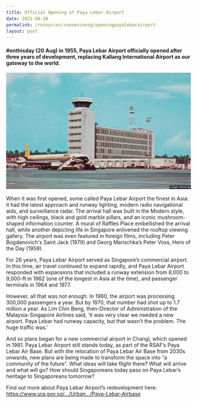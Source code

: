 ```yaml
---
title: Official Opening of Paya Lebar Airport
date: 2021-08-20
permalink: /resources/connexionsg/openingpayalebarairport
layout: post
---
```



#### #onthisday (20 Aug) in 1955, Paya Lebar Airport officially opened after three years of development, replacing Kallang International Airport as our gateway to the world.
![Alt text for image on Isomer site](/images/payalebar.jpg)

When it was first opened, some called Paya Lebar Airport the finest in Asia: it had the latest approach and runway lighting, modern radio navigational aids, and surveillance radar. The arrival hall was built in the Modern style, with high ceilings, black and gold marble pillars, and an iconic mushroom-shaped information counter. A mural of Raffles Place embellished the arrival hall, while another depicting life in Singapore enlivened the rooftop viewing gallery. The airport was even featured in foreign films, including Peter Bogdanovich's Saint Jack (1979) and Georg Marischka’s Peter Voss, Hero of the Day (1959).

For 26 years, Paya Lebar Airport served as Singapore’s commercial airport. In this time, air travel continued to expand rapidly, and Paya Lebar Airport responded with expansions that included a runway extension from 8,000 to 9,000-ft in 1962 (one of the longest in Asia at the time), and passenger terminals in 1964 and 1977.

However, all that was not enough. In 1960, the airport was processing 300,000 passengers a year. But by 1970, that number had shot up to 1.7 million a year. As Lim Chin Beng, then-Director of Administration of the Malaysia-Singapore Airlines said, ‘it was very clear we needed a new airport. Paya Lebar had runway capacity, but that wasn’t the problem. The huge traffic was.’

And so plans began for a new commercial airport in Changi, which opened in 1981. Paya Lebar Airport still stands today, as part of the RSAF’s Paya Lebar Air Base. But with the relocation of Paya Lebar Air Base from 2030s onwards, new plans are being made to transform the space into “a community of the future”. What ideas will take flight there? What will arrive and what will go? How should Singaporeans today pass on Paya Lebar’s heritage to Singaporeans tomorrow?

Find out more about Paya Lebar Airport’s redevelopment here: https://www.ura.gov.sg/.../Urban.../Paya-Lebar-Airbase

